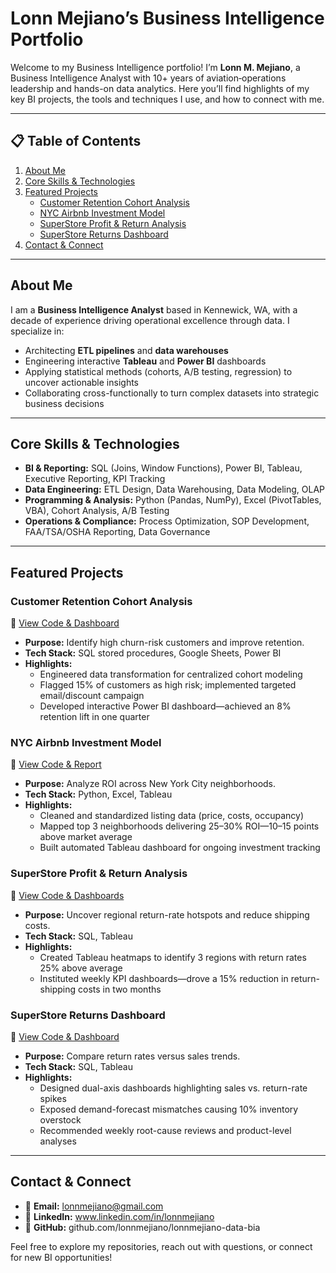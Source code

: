 # Lonn Mejiano’s Business Intelligence Portfolio

Welcome to my Business Intelligence portfolio! I’m **Lonn M. Mejiano**, a Business Intelligence Analyst with 10+ years of aviation‐operations leadership and hands-on data analytics. Here you’ll find highlights of my key BI projects, the tools and techniques I use, and how to connect with me.

---

## 📋 Table of Contents
1. [About Me](#about-me)  
2. [Core Skills & Technologies](#core-skills--technologies)  
3. [Featured Projects](#featured-projects)  
    - [Customer Retention Cohort Analysis](#customer-retention-cohort-analysis)  
    - [NYC Airbnb Investment Model](#nyc-airbnb-investment-model)  
    - [SuperStore Profit & Return Analysis](#superstore-profit--return-analysis)  
    - [SuperStore Returns Dashboard](#superstore-returns-dashboard)  
4. [Contact & Connect](#contact--connect)  

---

## About Me
I am a **Business Intelligence Analyst** based in Kennewick, WA, with a decade of experience driving operational excellence through data. I specialize in:
- Architecting **ETL pipelines** and **data warehouses**  
- Engineering interactive **Tableau** and **Power BI** dashboards  
- Applying statistical methods (cohorts, A/B testing, regression) to uncover actionable insights  
- Collaborating cross-functionally to turn complex datasets into strategic business decisions  

---

## Core Skills & Technologies
- **BI & Reporting:** SQL (Joins, Window Functions), Power BI, Tableau, Executive Reporting, KPI Tracking  
- **Data Engineering:** ETL Design, Data Warehousing, Data Modeling, OLAP  
- **Programming & Analysis:** Python (Pandas, NumPy), Excel (PivotTables, VBA), Cohort Analysis, A/B Testing  
- **Operations & Compliance:** Process Optimization, SOP Development, FAA/TSA/OSHA Reporting, Data Governance  

---

## Featured Projects

### Customer Retention Cohort Analysis
🔗 [View Code & Dashboard](https://github.com/lonnmejiano/lonnmejiano-data-bia/cohort-analysis)  
- **Purpose:** Identify high churn-risk customers and improve retention.  
- **Tech Stack:** SQL stored procedures, Google Sheets, Power BI  
- **Highlights:**  
  - Engineered data transformation for centralized cohort modeling  
  - Flagged 15% of customers as high risk; implemented targeted email/discount campaign  
  - Developed interactive Power BI dashboard—achieved an 8% retention lift in one quarter  

### NYC Airbnb Investment Model
🔗 [View Code & Report](https://github.com/lonnmejiano/lonnmejiano-data-bia/tree/main/NYC-Airbnb-Investment-Model)  
- **Purpose:** Analyze ROI across New York City neighborhoods.  
- **Tech Stack:** Python, Excel, Tableau  
- **Highlights:**  
  - Cleaned and standardized listing data (price, costs, occupancy)  
  - Mapped top 3 neighborhoods delivering 25–30% ROI—10–15 points above market average  
  - Built automated Tableau dashboard for ongoing investment tracking  

### SuperStore Profit & Return Analysis
🔗 [View Code & Dashboards](https://github.com/lonnmejiano/lonnmejiano-data-bia/tree/main/SuperStore-Profit-Return)  
- **Purpose:** Uncover regional return-rate hotspots and reduce shipping costs.  
- **Tech Stack:** SQL, Tableau  
- **Highlights:**  
  - Created Tableau heatmaps to identify 3 regions with return rates 25% above average  
  - Instituted weekly KPI dashboards—drove a 15% reduction in return-shipping costs in two months  

### SuperStore Returns Dashboard
🔗 [View Code & Dashboard](https://github.com/lonnmejiano/lonnmejiano-data-bia/tree/main/SuperStore-Returns-Dashboard)  
- **Purpose:** Compare return rates versus sales trends.  
- **Tech Stack:** SQL, Tableau  
- **Highlights:**  
  - Designed dual-axis dashboards highlighting sales vs. return-rate spikes  
  - Exposed demand-forecast mismatches causing 10% inventory overstock  
  - Recommended weekly root-cause reviews and product-level analyses  

---

## Contact & Connect
- 📧 **Email:** lonnmejiano@gmail.com  
- 🔗 **LinkedIn:** www.linkedin.com/in/lonnmejiano  
- 🐙 **GitHub:** github.com/lonnmejiano/lonnmejiano-data-bia  

Feel free to explore my repositories, reach out with questions, or connect for new BI opportunities!  
